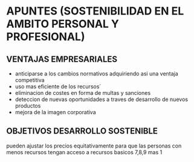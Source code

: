 # APUNTES (SOSTENIBILIDAD EN EL AMBITO PERSONAL Y PROFESIONAL)
## VENTAJAS EMPRESARIALES
- anticiparse a los cambios normativos adquiriendo asi una ventaja competitiva
- uso mas eficiente de los recursos´
- eliminacion de costes en forma de multas y sanciones
- deteccion de nuevas oportunidades a traves de desarrollo de nuevos productos
- mejora de la imagen corporativa 
## OBJETIVOS DESARROLLO SOSTENIBLE
pueden ajustar los precios equitativamente para que las personas con menos recursos tengan acceso a recursos basicos 
7,8,9 mas 1 